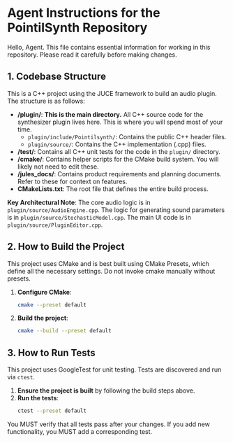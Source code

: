 # Agent Instructions for the PointilSynth Repository

Hello, Agent. This file contains essential information for working in this repository. Please read it carefully before making changes.

## 1. Codebase Structure

This is a C++ project using the JUCE framework to build an audio plugin. The structure is as follows:

- **/plugin/**: **This is the main directory.** All C++ source code for the synthesizer plugin lives here. This is where you will spend most of your time.
  - `plugin/include/Pointilsynth/`: Contains the public C++ header files.
  - `plugin/source/`: Contains the C++ implementation (.cpp) files.
- **/test/**: Contains all C++ unit tests for the code in the `plugin/` directory.
- **/cmake/**: Contains helper scripts for the CMake build system. You will likely not need to edit these.
- **/jules_docs/**: Contains product requirements and planning documents. Refer to these for context on features.
- **CMakeLists.txt**: The root file that defines the entire build process.

**Key Architectural Note**: The core audio logic is in `plugin/source/AudioEngine.cpp`. The logic for generating sound parameters is in `plugin/source/StochasticModel.cpp`. The main UI code is in `plugin/source/PluginEditor.cpp`.

## 2. How to Build the Project

This project uses CMake and is best built using CMake Presets, which define all the necessary settings. Do not invoke cmake manually without presets.

1.  **Configure CMake**:
    ```bash
    cmake --preset default
    ```
2.  **Build the project**:
    ```bash
    cmake --build --preset default
    ```

## 3. How to Run Tests

This project uses GoogleTest for unit testing. Tests are discovered and run via `ctest`.

1.  **Ensure the project is built** by following the build steps above.
2.  **Run the tests**:
    ```bash
    ctest --preset default
    ```
You MUST verify that all tests pass after your changes. If you add new functionality, you MUST add a corresponding test.
